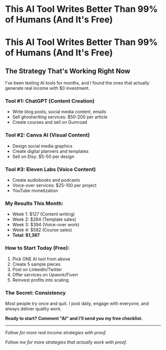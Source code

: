 # This AI Tool Writes Better Than 99% of Humans (And It's Free)


# This AI Tool Writes Better Than 99% of Humans (And It's Free)

## The Strategy That's Working Right Now

I've been testing AI tools for months, and I found the ones that actually generate real income with $0 investment.

### Tool #1: ChatGPT (Content Creation)
- Write blog posts, social media content, emails
- Sell ghostwriting services: $50-200 per article
- Create courses and sell on Gumroad

### Tool #2: Canva AI (Visual Content)  
- Design social media graphics
- Create digital planners and templates
- Sell on Etsy: $5-50 per design

### Tool #3: Eleven Labs (Voice Content)
- Create audiobooks and podcasts
- Voice-over services: $25-100 per project
- YouTube monetization

### My Results This Month:
- Week 1: $127 (Content writing)
- Week 2: $284 (Template sales)  
- Week 3: $394 (Voice-over work)
- Week 4: $582 (Course sales)
- **Total: $1,387**

### How to Start Today (Free):
1. Pick ONE AI tool from above
2. Create 5 sample pieces
3. Post on LinkedIn/Twitter
4. Offer services on Upwork/Fiverr
5. Reinvest profits into scaling

### The Secret: Consistency
Most people try once and quit. I post daily, engage with everyone, and always deliver quality work.

**Ready to start? Comment "AI" and I'll send you my free checklist.**

---
*Follow for more real income strategies with proof.*


*Follow me for more strategies that actually work with proof.*
